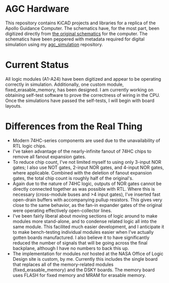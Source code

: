 # AGC Hardware
This repository contains KiCAD projects and libraries for a replica of the Apollo Guidance Computer. The schematics have, for the most part, been digitized directly from [the original schematics](http://klabs.org/history/ech/agc_schematics/) for the computer. The schematics have been peppered with metadata required for digital simulation using my [agc\_simulation](https://github.com/thewonderidiot/agc_simulation) repository.

# Current Status
All logic modules (A1-A24) have been digitized and appear to be operating correctly in simulation. Additionally, one custom module, fixed\_erasable\_memory, has been designed. I am currently working on obtaining self-test software to prove the correctness of wiring in the CPU. Once the simulations have passed the self-tests, I will begin with board layouts.

# Differences from the Real Thing
* Modern 74HC-series components are used due to the unavailability of RTL logic chips.
* I've taken advantage of the nearly-infinite fanout of 74HC chips to remove all fanout expansion gates.
* To reduce chip count, I've not limited myself to using only 3-input NOR gates; I also use NOT gates, 2-input NOR gates, and 4-input NOR gates, where applicable. Combined with the deletion of fanout expansion gates, the total chip count is roughly half of the original's.
* Again due to the nature of 74HC logic, outputs of NOR gates cannot be directly connected together as was possible with RTL. Where this is necessary (cross-module buses and >4 input gates), I've inserted fast open-drain buffers with accompanying pullup resistors. This gives very close to the same behavior, as the fan-in expander gates of the original were operating effectively open-collector lines.
* I've been fairly liberal about moving sections of logic around to make modules more stand-alone, and to condense related logic all into the same module. This facilited much easier development, and I anticipate it to make bench-testing individual modules easier when I've actually gotten boards manufactured. I also believe it to have significantly reduced the number of signals that will be going across the final backplane, although I have no numbers to back this up.
* The implementation for modules *not* hosted at the NASA Office of Logic Design site is custom, by me. Currently this includes the single board that replaces all of the memory-related modules (fixed\_erasable\_memory) and the DSKY boards. The memory board uses FLASH for fixed memory and MRAM for erasable memory.
